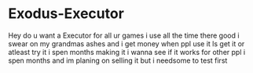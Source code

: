 # Exodus-Executor
Hey do u want a Executor for all ur games i use all the time there good i  swear on my grandmas ashes and i get money when ppl use it   ls get it or atleast try it i spen months making it i wanna see if it works for other ppl i spen months and im planing on selling it but i needsome to test first 

